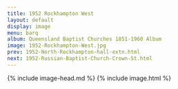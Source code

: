 ```yaml
---
title: 1952 Rockhampton West
layout: default
display: image
menu: barq
album: Queensland Baptist Churches 1851-1960 Album
image: 1952-Rockhampton-West.jpg
prev: 1952-North-Rockhampton-hall-extn.html
next: 1952-Russian-Baptist-Church-Crown-St.html
---
```

{% include image-head.md %}
{% include image.html %}
